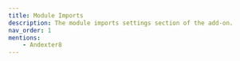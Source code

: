 ```yaml
---
title: Module Imports
description: The module imports settings section of the add-on.
nav_order: 1
mentions:
    - Andexter8
---
```


<template-Stub />
